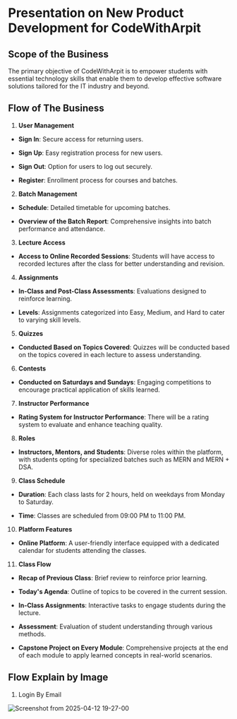 # Presentation on New Product Development for CodeWithArpit

  

## Scope of the Business

The primary objective of CodeWithArpit is to empower students with essential technology skills that enable them to develop effective software solutions tailored for the IT industry and beyond.

  

## Flow of The Business

1.  **User Management**

-  **Sign In**: Secure access for returning users.

-  **Sign Up**: Easy registration process for new users.

-  **Sign Out**: Option for users to log out securely.

-  **Register**: Enrollment process for courses and batches.

  

2.  **Batch Management**

-  **Schedule**: Detailed timetable for upcoming batches.

-  **Overview of the Batch Report**: Comprehensive insights into batch performance and attendance.

  

3.  **Lecture Access**

-  **Access to Online Recorded Sessions**: Students will have access to recorded lectures after the class for better understanding and revision.

  

4.  **Assignments**

-  **In-Class and Post-Class Assessments**: Evaluations designed to reinforce learning.

-  **Levels**: Assignments categorized into Easy, Medium, and Hard to cater to varying skill levels.

  

5.  **Quizzes**

-  **Conducted Based on Topics Covered**: Quizzes will be conducted based on the topics covered in each lecture to assess understanding.

  

6.  **Contests**

-  **Conducted on Saturdays and Sundays**: Engaging competitions to encourage practical application of skills learned.

  

7.  **Instructor Performance**

-  **Rating System for Instructor Performance**: There will be a rating system to evaluate and enhance teaching quality.

  

8.  **Roles**

-  **Instructors, Mentors, and Students**: Diverse roles within the platform, with students opting for specialized batches such as MERN and MERN + DSA.

  

9.  **Class Schedule**

-  **Duration**: Each class lasts for 2 hours, held on weekdays from Monday to Saturday.

-  **Time**: Classes are scheduled from 09:00 PM to 11:00 PM.

  

10.  **Platform Features**

-  **Online Platform**: A user-friendly interface equipped with a dedicated calendar for students attending the classes.

  

11.  **Class Flow**

-  **Recap of Previous Class**: Brief review to reinforce prior learning.

-  **Today's Agenda**: Outline of topics to be covered in the current session.

-  **In-Class Assignments**: Interactive tasks to engage students during the lecture.

-  **Assessment**: Evaluation of student understanding through various methods.

-  **Capstone Project on Every Module**: Comprehensive projects at the end of each module to apply learned concepts in real-world scenarios.

## Flow Explain by Image

1. Login By Email

![Screenshot from 2025-04-12 19-27-00](https://github.com/user-attachments/assets/2968b63f-e0a9-4694-b09d-45e624fa8803)



